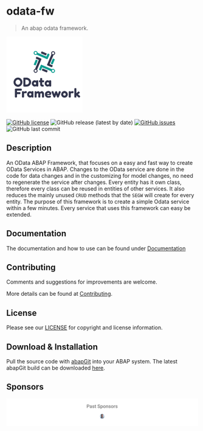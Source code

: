# odata-fw

> An abap odata framework.

![odata-fw Logo](./docs/public/odata_fw_logo_transparent.png)

[![GitHub license](https://img.shields.io/github/license/miggi92/odata-fw?style=for-the-badge)](https://github.com/miggi92/odata-fw/blob/master/LICENSE.md)
![GitHub release (latest by date)](https://img.shields.io/github/v/release/miggi92/odata-fw?style=for-the-badge)
[![GitHub issues](https://img.shields.io/github/issues/miggi92/odata-fw?style=for-the-badge)](https://github.com/miggi92/odata-fw/issues)
![GitHub last commit](https://img.shields.io/github/last-commit/miggi92/odata-fw?style=for-the-badge)


## Description

An OData ABAP Framework, that focuses on a easy and fast way to create OData Services in ABAP. Changes to the OData service are done in the code for data changes and in the customizing for model changes, no need to regenerate the service after changes.
Every entity has it own class, therefore every class can be reused in entities of other services. 
It also reduces the mainly unused `CRUD` methods that the `SEGW` will create for every entity.
The purpose of this framework is to create a simple Odata service within a few minutes. 
Every service that uses this framework can easy be extended.

## Documentation
The documentation and how to use can be found under [Documentation](https://miggi92.github.io/odata-fw/)

## Contributing

Comments and suggestions for improvements are welcome.

More details can be found at [Contributing](./CONTRIBUTING.md).

## License

Please see our [LICENSE](./LICENSE.md) for copyright and license information.

## Download & Installation

Pull the source code with [abapGit](https://github.com/abapGit/abapGit/) into your ABAP system. The latest abapGit build can be downloaded [here](https://raw.githubusercontent.com/abapGit/build/main/zabapgit.abap).

## Sponsors

![Sponsors](https://github.com/miggi92/static/blob/master/sponsors.svg)

